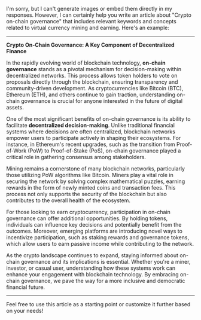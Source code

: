 I'm sorry, but I can't generate images or embed them directly in my responses. However, I can certainly help you write an article about "Crypto on-chain governance" that includes relevant keywords and concepts related to virtual currency mining and earning. Here's an example:

---

**Crypto On-Chain Governance: A Key Component of Decentralized Finance**

In the rapidly evolving world of blockchain technology, **on-chain governance** stands as a pivotal mechanism for decision-making within decentralized networks. This process allows token holders to vote on proposals directly through the blockchain, ensuring transparency and community-driven development. As cryptocurrencies like Bitcoin (BTC), Ethereum (ETH), and others continue to gain traction, understanding on-chain governance is crucial for anyone interested in the future of digital assets.

One of the most significant benefits of on-chain governance is its ability to facilitate **decentralized decision-making**. Unlike traditional financial systems where decisions are often centralized, blockchain networks empower users to participate actively in shaping their ecosystems. For instance, in Ethereum's recent upgrades, such as the transition from Proof-of-Work (PoW) to Proof-of-Stake (PoS), on-chain governance played a critical role in gathering consensus among stakeholders.

Mining remains a cornerstone of many blockchain networks, particularly those utilizing PoW algorithms like Bitcoin. Miners play a vital role in securing the network by solving complex mathematical puzzles, earning rewards in the form of newly minted coins and transaction fees. This process not only supports the security of the blockchain but also contributes to the overall health of the ecosystem.

For those looking to earn cryptocurrency, participation in on-chain governance can offer additional opportunities. By holding tokens, individuals can influence key decisions and potentially benefit from the outcomes. Moreover, emerging platforms are introducing novel ways to incentivize participation, such as staking rewards and governance tokens, which allow users to earn passive income while contributing to the network.

As the crypto landscape continues to expand, staying informed about on-chain governance and its implications is essential. Whether you're a miner, investor, or casual user, understanding how these systems work can enhance your engagement with blockchain technology. By embracing on-chain governance, we pave the way for a more inclusive and democratic financial future.

---

Feel free to use this article as a starting point or customize it further based on your needs!